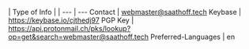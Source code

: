 | Type of Info |
| --- | --- 
Contact | webmaster@saathoff.tech
Keybase | https://keybase.io/cjthedj97
PGP Key | https://api.protonmail.ch/pks/lookup?op=get&search=webmaster@saathoff.tech
Preferred-Languages | en

